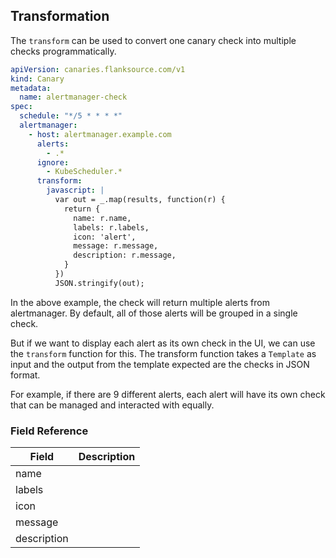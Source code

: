 
## Transformation

The `transform` can be used to convert one canary check into multiple checks programmatically.

```yaml
apiVersion: canaries.flanksource.com/v1
kind: Canary
metadata:
  name: alertmanager-check
spec:
  schedule: "*/5 * * * *"
  alertmanager:
    - host: alertmanager.example.com
      alerts:
        - .*
      ignore:
        - KubeScheduler.*
      transform:
        javascript: |
          var out = _.map(results, function(r) {
            return {
              name: r.name,
              labels: r.labels,
              icon: 'alert',
              message: r.message,
              description: r.message,
            }
          })
          JSON.stringify(out);
```

In the above example, the check will return multiple alerts from alertmanager. By default, all of those alerts will be grouped in a single check.

But if we want to display each alert as its own check in the UI, we can use the `transform` function for this. The transform function takes a `Template` as input and the output from the template expected are the checks in JSON format.

For example, if there are 9 different alerts, each alert will have its own check that can be managed and interacted with equally.

### Field Reference

| Field       | Description |
| ----------- | ----------- |
| name        |             |
| labels      |             |
| icon        |             |
| message     |             |
| description |             |
